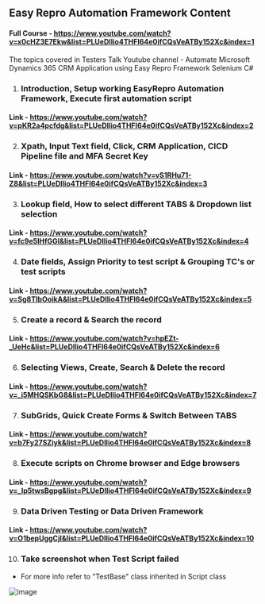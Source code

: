 ## Easy Repro Automation Framework Content ##  
  #### Full Course - https://www.youtube.com/watch?v=x0cHZ3E7Ekw&list=PLUeDIlio4THFl64e0ifCQsVeATBy152Xc&index=1
The topics covered in Testers Talk Youtube channel - Automate Microsoft Dynamics 365 CRM Application using Easy Repro Framework Selenium C#

1) ### Introduction, Setup working EasyRepro Automation Framework, Execute first automation script 
#### Link - https://www.youtube.com/watch?v=pKR2a4pcfdg&list=PLUeDIlio4THFl64e0ifCQsVeATBy152Xc&index=2


2) ### Xpath, Input Text field, Click, CRM Application, CICD Pipeline file and MFA Secret Key
#### Link - https://www.youtube.com/watch?v=vS1RHu71-Z8&list=PLUeDIlio4THFl64e0ifCQsVeATBy152Xc&index=3


3) ### Lookup field, How to select different TABS & Dropdown list selection
#### Link - https://www.youtube.com/watch?v=fc9e5lHfGGI&list=PLUeDIlio4THFl64e0ifCQsVeATBy152Xc&index=4


4) ### Date fields, Assign Priority to test script & Grouping TC's or test scripts
#### Link - https://www.youtube.com/watch?v=Sg8TlbOoikA&list=PLUeDIlio4THFl64e0ifCQsVeATBy152Xc&index=5

5) ### Create a record & Search the record
#### Link - https://www.youtube.com/watch?v=hpEZt-_UeHc&list=PLUeDIlio4THFl64e0ifCQsVeATBy152Xc&index=6

6) ### Selecting Views, Create, Search & Delete the record
#### Link - https://www.youtube.com/watch?v=_i5MHQSKbG8&list=PLUeDIlio4THFl64e0ifCQsVeATBy152Xc&index=7

7) ### SubGrids, Quick Create Forms & Switch Between TABS
#### Link - https://www.youtube.com/watch?v=b7Fy27SZiyk&list=PLUeDIlio4THFl64e0ifCQsVeATBy152Xc&index=8

8) ### Execute scripts on Chrome browser and Edge browsers
#### Link - https://www.youtube.com/watch?v=_Ip5twsBgpg&list=PLUeDIlio4THFl64e0ifCQsVeATBy152Xc&index=9

9) ### Data Driven Testing or Data Driven Framework
#### Link - https://www.youtube.com/watch?v=O1bepUggCjI&list=PLUeDIlio4THFl64e0ifCQsVeATBy152Xc&index=10

10) ### Take screenshot when Test Script failed 
- For more info refer to "TestBase" class inherited in Script class

![image](https://user-images.githubusercontent.com/22426896/213454901-2255d529-c0ee-40e1-b473-eed35985cd5d.png)



